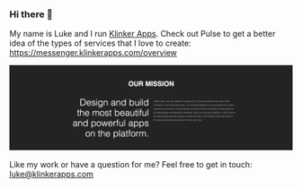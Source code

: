 ### Hi there 👋

My name is Luke and I run [Klinker Apps](https://github.com/klinker-apps). Check out Pulse to get a better idea of the types of services that I love to create: https://messenger.klinkerapps.com/overview

![header](https://github.com/klinker24/klinker24/raw/master/Screen%20Shot%202020-07-13%20at%203.55.05%20PM.png)

Like my work or have a question for me? Feel free to get in touch: luke@klinkerapps.com

<!--
**klinker24/klinker24** is a ✨ _special_ ✨ repository because its `README.md` (this file) appears on your GitHub profile.

Here are some ideas to get you started:

- 🔭 I’m currently working on ...
- 🌱 I’m currently learning ...
- 👯 I’m looking to collaborate on ...
- 🤔 I’m looking for help with ...
- 💬 Ask me about ...
- 📫 How to reach me: ...
- 😄 Pronouns: ...
- ⚡ Fun fact: ...
-->
